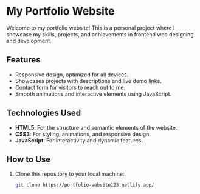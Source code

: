 # My Portfolio Website

Welcome to my portfolio website! This is a personal project where I showcase my skills, projects, and achievements in frontend web designing and development.

## Features

- Responsive design, optimized for all devices.
- Showcases projects with descriptions and live demo links.
- Contact form for visitors to reach out to me.
- Smooth animations and interactive elements using JavaScript.

## Technologies Used

- **HTML5**: For the structure and semantic elements of the website.
- **CSS3**: For styling, animations, and responsive design.
- **JavaScript**: For interactivity and dynamic features.

## How to Use

1. Clone this repository to your local machine:

   ```bash
   git clone https://portfolio-website125.netlify.app/
